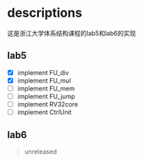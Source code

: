 # descriptions
这是浙江大学体系结构课程的lab5和lab6的实现


## lab5

- [x] implement FU_div
- [x] implement FU_mul
- [ ] implement FU_mem
- [ ] implement FU_jump
- [ ] implement RV32core
- [ ] implement CtrlUnit

## lab6
> unreleased

